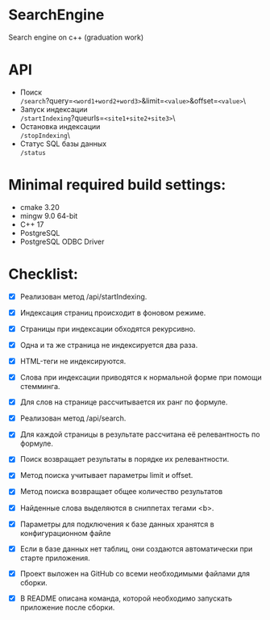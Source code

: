 # SearchEngine

Search engine on c++ (graduation work)

# API
* Поиск\
`/search`?query=`<word1+word2+word3>`&limit=`<value>`&offset=`<value>`\
* Запуск индексации\
`/startIndexing`?queurls=`<site1+site2+site3>`\
* Остановка индексации\
`/stopIndexing`\
* Статус SQL базы данных\
`/status`

# Minimal required build settings:
* cmake 3.20
* mingw 9.0 64-bit
* C++ 17
* PostgreSQL
* PostgreSQL ODBC Driver

# Checklist:
- [x] Реализован метод /api/startIndexing.

- [x] Индексация страниц происходит в фоновом режиме.

- [x] Страницы при индексации обходятся рекурсивно.

- [x] Одна и та же страница не индексируется два раза.

- [x] HTML-теги не индексируются.

- [x] Слова при индексации приводятся к нормальной форме при помощи стемминга.

- [x] Для слов на странице рассчитывается их ранг по формуле.

- [x] Реализован метод /api/search.

- [x] Для каждой страницы в результате рассчитана её релевантность по формуле.

- [x] Поиск возвращает результаты в порядке их релевантности.

- [x] Метод поиска учитывает параметры limit и offset.

- [x] Метод поиска возвращает общее количество результатов

- [x] Найденные слова выделяются в сниппетах тегами \<b\>.

- [x] Параметры для подключения к базе данных хранятся в конфигурационном файле

- [x] Если в базе данных нет таблиц, они создаются автоматически при старте приложения.

- [x] Проект выложен на GitHub со всеми необходимыми файлами для сборки.

- [x] В README описана команда, которой необходимо запускать приложение после сборки.
